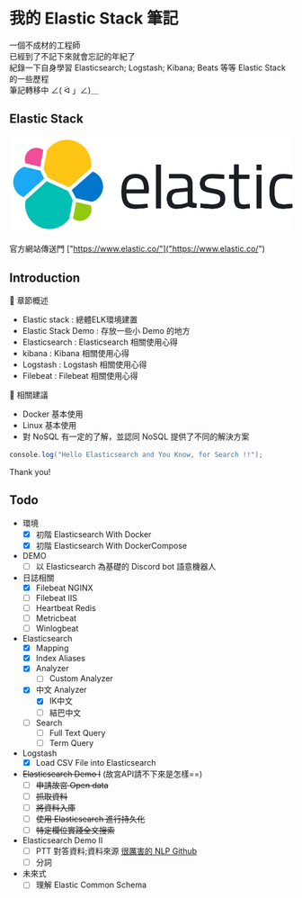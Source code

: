 # 我的 Elastic Stack 筆記

一個不成材的工程師  
已經到了不記下來就會忘記的年紀了  
紀錄一下自身學習 Elasticsearch; Logstash; Kibana; Beats 等等 Elastic Stack 的一些歷程  
筆記轉移中 ∠( ᐛ 」∠)＿

## Elastic Stack

![elasticsearch_host](./.vuepress/public/elastic-logo.svg)

官方網站傳送門 ["https://www.elastic.co/"]("https://www.elastic.co/")

## Introduction

:blue_book: 章節概述

* Elastic stack : 總體ELK環境建置
* Elastic Stack Demo : 存放一些小 Demo 的地方
* Elasticsearch : Elasticsearch 相關使用心得
* kibana : Kibana 相關使用心得
* Logstash : Logstash 相關使用心得
* Filebeat : Filebeat 相關使用心得

:wrench: 相關建議

* Docker 基本使用
* Linux 基本使用
* 對 NoSQL 有一定的了解，並認同 NoSQL 提供了不同的解決方案

```C#
console.log("Hello Elasticsearch and You Know, for Search !!");
```

Thank you!

## Todo

* 環境
  - [X] 初階 Elasticsearch With Docker
  - [X] 初階 Elasticsearch With DockerCompose
* DEMO
  - [ ] 以 Elasticsearch 為基礎的 Discord bot 語意機器人
* 日誌相關
  - [X] Filebeat NGINX
  - [ ] Filebeat IIS
  - [ ] Heartbeat Redis
  - [ ] Metricbeat
  - [ ] Winlogbeat
* Elasticsearch
  - [X] Mapping
  - [X] Index Aliases
  - [X] Analyzer
    - [ ] Custom Analyzer
  - [X] 中文 Analyzer
    - [X] IK中文
    - [ ] 結巴中文
  - [ ] Search
    - [ ] Full Text Query
    - [ ] Term Query
* Logstash
  - [X] Load CSV File into Elasticsearch
* ~~Elasticsearch Demo I~~ (故宮API請不下來是怎樣==)
  - [ ] ~~申請故宮 Open data~~
  - [ ] ~~抓取資料~~
  - [ ] ~~將資料入庫~~
  - [ ] ~~使用 Elasticsearch 進行持久化~~
  - [ ] ~~特定欄位實踐全文搜索~~

* Elasticsearch Demo II
  - [ ] PTT 對答資料;資料來源 [很厲害的 NLP Github](https://github.com/zake7749)
  - [ ] 分詞
* 未來式
  - [ ] 理解 Elastic Common Schema
